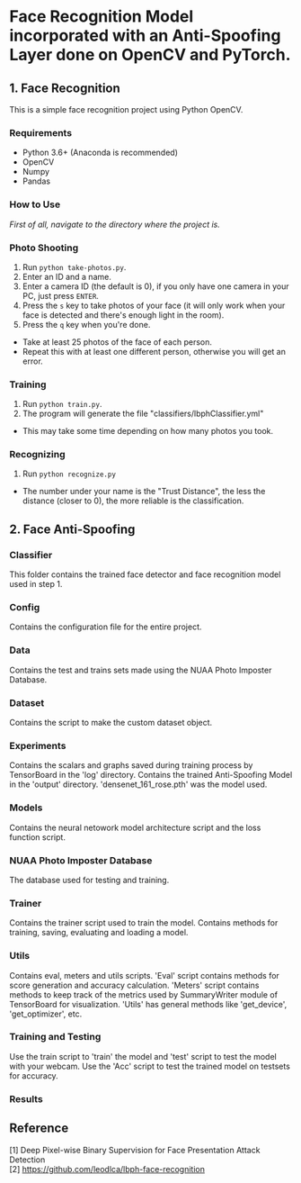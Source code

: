 # Face Recognition Model incorporated with an Anti-Spoofing Layer done on OpenCV and PyTorch.


## 1. Face Recognition

This is a simple face recognition project using Python OpenCV.

### Requirements

- Python 3.6+ (Anaconda is recommended)
- OpenCV 
- Numpy
- Pandas

### How to Use

*First of all, navigate to the directory where the project is.*

### Photo Shooting

1. Run `python take-photos.py`.
2. Enter an ID and a name.
3. Enter a camera ID (the default is 0), if you only have one camera in your PC, just press `ENTER`.
4. Press the `s` key to take photos of your face (it will only work when your face is detected and there's 
enough light in the room).
5. Press the `q` key when you're done.

- Take at least 25 photos of the face of each person.
- Repeat this with at least one different person, otherwise you will get an error.

### Training

1. Run `python train.py`.
2. The program will generate the file "classifiers/lbphClassifier.yml"

- This may take some time depending on how many photos you took.

### Recognizing

1. Run `python recognize.py`

- The number under your name is the "Trust Distance", the less the distance (closer to 0), the more reliable is the
classification.


## 2. Face Anti-Spoofing

### Classifier
This folder contains the trained face detector and face recognition model used in step 1.


### Config
Contains the configuration file for the entire project.


### Data
Contains the test and trains sets made using the NUAA Photo Imposter Database.


### Dataset
Contains the script to make the custom dataset object.

### Experiments
Contains the scalars and graphs saved during training process by TensorBoard in the 'log' directory.
Contains the trained Anti-Spoofing Model in the 'output' directory. 'densenet_161_rose.pth' was the model used.

### Models
Contains the neural netowork model architecture script and the loss function script.

### NUAA Photo Imposter Database
The database used for testing and training.

### Trainer
Contains the trainer script used to train the model.
Contains methods for training, saving, evaluating and loading a model.

### Utils
Contains eval, meters and utils scripts.
'Eval' script contains methods for score generation and accuracy calculation.
'Meters' script contains methods to keep track of the metrics used by SummaryWriter module of TensorBoard for visualization.
'Utils' has general methods like 'get_device', 'get_optimizer', etc.

### Training and Testing
Use the train script to 'train' the model and 'test' script to test the model with your webcam.
Use the 'Acc' script to test the trained model on testsets for accuracy.

### Results


## Reference
[1] Deep Pixel-wise Binary Supervision for Face Presentation Attack Detection  
[2] https://github.com/leodlca/lbph-face-recognition
